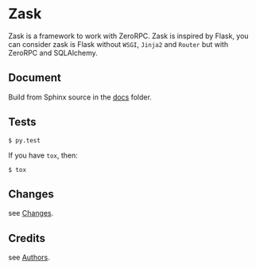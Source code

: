 Zask
====

Zask is a framework to work with ZeroRPC. Zask is inspired by Flask, you can consider zask is Flask without `WSGI`, `Jinja2` and `Router` but with ZeroRPC and SQLAlchemy. 

## Document

Build from Sphinx source in the [docs](/docs) folder.

## Tests

```
$ py.test
```

If you have `tox`, then:

```
$ tox
```

## Changes

see [Changes](/CHANGES).

## Credits

see [Authors](/AUTHORS).
